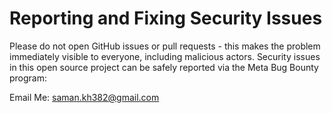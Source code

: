 # Reporting and Fixing Security Issues
Please do not open GitHub issues or pull requests - this makes the problem immediately visible to everyone, including malicious actors. Security issues in this open source project can be safely reported via the Meta Bug Bounty program:

Email Me: saman.kh382@gmail.com
